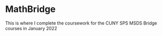 # MathBridge
This is where I complete the coursework for the CUNY SPS MSDS Bridge courses in January 2022

